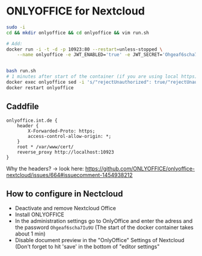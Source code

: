 # ONLYOFFICE for Nextcloud

```bash
sudo -i
cd && mkdir onlyoffice && cd onlyoffice && vim run.sh

# Add:
docker run -i -t -d -p 10923:80 --restart=unless-stopped \
    --name onlyoffice -e JWT_ENABLED='true' -e JWT_SECRET='Ohgeaf6scha7Iu9U' onlyoffice/documentserver


bash run.sh
# 1 minutes after start of the container (if you are using local https)
docker exec onlyoffice sed -i 's/"rejectUnauthorized": true/"rejectUnauthorized": false/g' /etc/onlyoffice/documentserver/default.json
docker restart onlyoffice
```

## Caddfile

```Caddyfile
onlyoffice.int.de {
    header {
        X-Forwarded-Proto: https;
        access-control-allow-origin: *;
    }
    root * /var/www/cert/
    reverse_proxy http://localhost:10923
}
```

Why the headers? -> look here: <https://github.com/ONLYOFFICE/onlyoffice-nextcloud/issues/664#issuecomment-1454938212>

## How to configure in Nectcloud

- Deactivate and remove Nextcloud Office
- Install ONLYOFFICE
- In the administration settings go to OnlyOffice and enter the adress and the password `Ohgeaf6scha7Iu9U` (The start of the docker container takes about 1 min)
- Disable document preview in the "OnlyOffice" Settings of Nextcloud (Don't forget to hit 'save' in the bottom of "editor settings"
